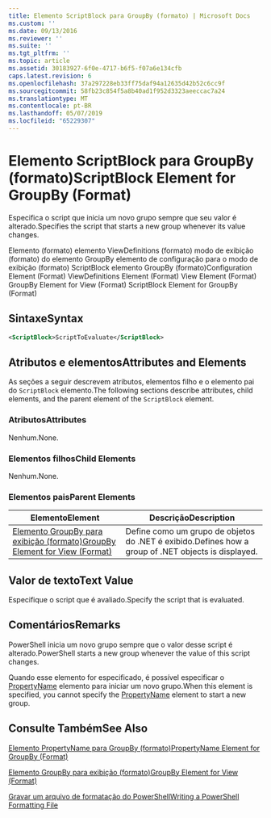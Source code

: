 ```yaml
---
title: Elemento ScriptBlock para GroupBy (formato) | Microsoft Docs
ms.custom: ''
ms.date: 09/13/2016
ms.reviewer: ''
ms.suite: ''
ms.tgt_pltfrm: ''
ms.topic: article
ms.assetid: 30183927-6f0e-4717-b6f5-f07a6e134cfb
caps.latest.revision: 6
ms.openlocfilehash: 37a297228eb33ff75daf94a12635d42b52c6cc9f
ms.sourcegitcommit: 58fb23c854f5a8b40ad1f952d3323aeeccac7a24
ms.translationtype: MT
ms.contentlocale: pt-BR
ms.lasthandoff: 05/07/2019
ms.locfileid: "65229307"
---
```

# <a name="scriptblock-element-for-groupby-format"></a><span data-ttu-id="e3961-102">Elemento ScriptBlock para GroupBy (formato)</span><span class="sxs-lookup"><span data-stu-id="e3961-102">ScriptBlock Element for GroupBy (Format)</span></span>

<span data-ttu-id="e3961-103">Especifica o script que inicia um novo grupo sempre que seu valor é alterado.</span><span class="sxs-lookup"><span data-stu-id="e3961-103">Specifies the script that starts a new group whenever its value changes.</span></span>

<span data-ttu-id="e3961-104">Elemento (formato) elemento ViewDefinitions (formato) modo de exibição (formato) do elemento GroupBy elemento de configuração para o modo de exibição (formato) ScriptBlock elemento GroupBy (formato)</span><span class="sxs-lookup"><span data-stu-id="e3961-104">Configuration Element (Format) ViewDefinitions Element (Format) View Element (Format) GroupBy Element for View (Format) ScriptBlock Element for GroupBy (Format)</span></span>

## <a name="syntax"></a><span data-ttu-id="e3961-105">Sintaxe</span><span class="sxs-lookup"><span data-stu-id="e3961-105">Syntax</span></span>

```xml
<ScriptBlock>ScriptToEvaluate</ScriptBlock>
```

## <a name="attributes-and-elements"></a><span data-ttu-id="e3961-106">Atributos e elementos</span><span class="sxs-lookup"><span data-stu-id="e3961-106">Attributes and Elements</span></span>

<span data-ttu-id="e3961-107">As seções a seguir descrevem atributos, elementos filho e o elemento pai do `ScriptBlock` elemento.</span><span class="sxs-lookup"><span data-stu-id="e3961-107">The following sections describe attributes, child elements, and the parent element of the `ScriptBlock` element.</span></span>

### <a name="attributes"></a><span data-ttu-id="e3961-108">Atributos</span><span class="sxs-lookup"><span data-stu-id="e3961-108">Attributes</span></span>

<span data-ttu-id="e3961-109">Nenhum.</span><span class="sxs-lookup"><span data-stu-id="e3961-109">None.</span></span>

### <a name="child-elements"></a><span data-ttu-id="e3961-110">Elementos filhos</span><span class="sxs-lookup"><span data-stu-id="e3961-110">Child Elements</span></span>

<span data-ttu-id="e3961-111">Nenhum.</span><span class="sxs-lookup"><span data-stu-id="e3961-111">None.</span></span>

### <a name="parent-elements"></a><span data-ttu-id="e3961-112">Elementos pais</span><span class="sxs-lookup"><span data-stu-id="e3961-112">Parent Elements</span></span>

|<span data-ttu-id="e3961-113">Elemento</span><span class="sxs-lookup"><span data-stu-id="e3961-113">Element</span></span>|<span data-ttu-id="e3961-114">Descrição</span><span class="sxs-lookup"><span data-stu-id="e3961-114">Description</span></span>|
|-------------|-----------------|
|[<span data-ttu-id="e3961-115">Elemento GroupBy para exibição (formato)</span><span class="sxs-lookup"><span data-stu-id="e3961-115">GroupBy Element for View (Format)</span></span>](./groupby-element-for-view-format.md)|<span data-ttu-id="e3961-116">Define como um grupo de objetos do .NET é exibido.</span><span class="sxs-lookup"><span data-stu-id="e3961-116">Defines how a group of .NET objects is displayed.</span></span>|

## <a name="text-value"></a><span data-ttu-id="e3961-117">Valor de texto</span><span class="sxs-lookup"><span data-stu-id="e3961-117">Text Value</span></span>

<span data-ttu-id="e3961-118">Especifique o script que é avaliado.</span><span class="sxs-lookup"><span data-stu-id="e3961-118">Specify the script that is evaluated.</span></span>

## <a name="remarks"></a><span data-ttu-id="e3961-119">Comentários</span><span class="sxs-lookup"><span data-stu-id="e3961-119">Remarks</span></span>

<span data-ttu-id="e3961-120">PowerShell inicia um novo grupo sempre que o valor desse script é alterado.</span><span class="sxs-lookup"><span data-stu-id="e3961-120">PowerShell starts a new group whenever the value of this script changes.</span></span>

<span data-ttu-id="e3961-121">Quando esse elemento for especificado, é possível especificar o [PropertyName](propertyname-element-for-groupby-format.md) elemento para iniciar um novo grupo.</span><span class="sxs-lookup"><span data-stu-id="e3961-121">When this element is specified, you cannot specify the [PropertyName](propertyname-element-for-groupby-format.md) element to start a new group.</span></span>

## <a name="see-also"></a><span data-ttu-id="e3961-122">Consulte Também</span><span class="sxs-lookup"><span data-stu-id="e3961-122">See Also</span></span>

[<span data-ttu-id="e3961-123">Elemento PropertyName para GroupBy (formato)</span><span class="sxs-lookup"><span data-stu-id="e3961-123">PropertyName Element for GroupBy (Format)</span></span>](propertyname-element-for-groupby-format.md)

[<span data-ttu-id="e3961-124">Elemento GroupBy para exibição (formato)</span><span class="sxs-lookup"><span data-stu-id="e3961-124">GroupBy Element for View (Format)</span></span>](groupby-element-for-view-format.md)

[<span data-ttu-id="e3961-125">Gravar um arquivo de formatação do PowerShell</span><span class="sxs-lookup"><span data-stu-id="e3961-125">Writing a PowerShell Formatting File</span></span>](writing-a-powershell-formatting-file.md)
